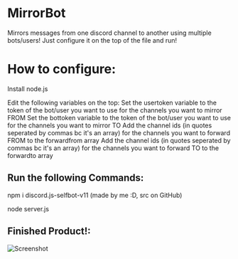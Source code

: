 # MirrorBot
Mirrors messages from one discord channel to another using multiple bots/users! Just configure it on the top of the file and run!


# How to configure:

Install node.js 

Edit the following variables on the top:
Set the usertoken variable to the token of the bot/user you want to use for the channels you want to mirror FROM
Set the bottoken variable to the token of the bot/user you want to use for the channels you want to mirror TO
Add the channel ids (in quotes seperated by commas bc it's an array) for the channels you want to forward FROM to the forwardfrom array 
Add the channel ids (in quotes seperated by commas bc it's an array) for the channels you want to forward TO to the forwardto array 

## Run the following Commands:

npm i discord.js-selfbot-v11 (made by me :D, src on GitHub)

node server.js


## Finished Product!:
![Screenshot](https://cdn.discordapp.com/attachments/738157108415037461/738223831201611826/unknown.png)

